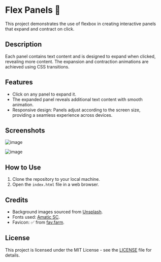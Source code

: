 # Flex Panels 💪

This project demonstrates the use of flexbox in creating interactive panels that expand and contract on click.

## Description

Each panel contains text content and is designed to expand when clicked, revealing more content. The expansion and contraction animations are achieved using CSS transitions.

## Features

- Click on any panel to expand it.
- The expanded panel reveals additional text content with smooth animation.
- Responsive design: Panels adjust according to the screen size, providing a seamless experience across devices.

## Screenshots
![image](https://github.com/Muntajir11/Vanilla-JS-Challenge-2-FlexPanels/assets/91109805/31c171ac-22aa-4eb6-9b73-b83226f269a6)

![image](https://github.com/Muntajir11/Vanilla-JS-Challenge-2-FlexPanels/assets/91109805/6fa35610-7b26-416d-b926-2297f053063f)


## How to Use

1. Clone the repository to your local machine.
2. Open the `index.html` file in a web browser.

## Credits

- Background images sourced from [Unsplash](https://unsplash.com/).
- Fonts used: [Amatic SC](https://fonts.google.com/specimen/Amatic+SC).
- Favicon: ✅ from [fav.farm](https://fav.farm/).

## License
This project is licensed under the MIT License - see the [LICENSE](LICENSE) file for details.

